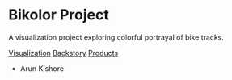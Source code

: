 # Bikolor Project

A visualization project exploring colorful portrayal of bike tracks.

[Visualization](http://www.arunkishore.com/art/bikolor/bikolor-project-biking-through-colors.html)
[Backstory](https://medium.com/@arun_kishore/bikolor-project-biking-through-colors-9c890a87c8c0)
[Products](http://www.zazzle.com/collections/bikolor_series-119703481349540512)

- Arun Kishore